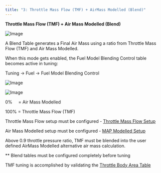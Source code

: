 ```yaml
---
title: "3: Throttle Mass Flow (TMF) + AirMass Modelled (Blend)"
---
```


**Throttle Mass Flow (TMF) + Air Mass Modelled (Blend)**


![Image](</lib/Untitled272.png>)


A Blend Table generates a Final Air Mass using a ratio from Throttle Mass Flow (TMF) and Air Mass Modelled.


When this mode gets enabled, the Fuel Model Blending Control table becomes active in tuning: &nbsp;


Tuning -\> Fuel -\> Fuel Model Blending Control


![Image](</lib/Config Fuel15.jpg>)


![Image](</lib/Config Fuel16.jpg>)


&#48;% &nbsp; &nbsp; = Air Mass Modelled

&#49;00% = Throttle Mass Flow (TMF)


Throttle Mass Flow setup must be configured - [Throttle Mass Flow Setup](<ThrottleMassFlow.md>) &nbsp;

Air Mass Modelled setup must be configured - [MAP Modelled Setup](<AirMassModelledSetup.md>)


Above 0.9 throttle pressure ratio, TMF must be blended into the user defined AirMass Modelled alternative air mass calculation.


\*\* Blend tables must be configured completely before tuning


TMF tuning is accomplished by validating the [Throttle Body Area Table](<Newtopic77.md>)
